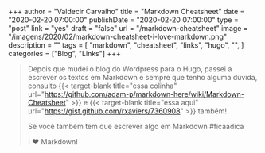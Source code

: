 +++
author = "Valdecir Carvalho"
title = "Markdown Cheatsheet"
date = "2020-02-20 07:00:00"
publishDate = "2020-02-20 07:00:00"
type = "post"
link = "yes"
draft = "false"
url = "/markdown-cheatsheet"
image = "/imagens/2020/02/markdown-cheatsheet-i-love-markdown.png"
description = ""
tags = [
    "markdown",
    "cheatsheet",
    "links",
	"hugo",
    "",
]
categories = ["Blog", "Links"]
+++



> Depois que mudei o blog do Wordpress para o Hugo, passei a escrever os textos em Markdown e sempre que tenho alguma dúvida, consulto {{< target-blank title="essa colinha" url="https://github.com/adam-p/markdown-here/wiki/Markdown-Cheatsheet" >}} e  {{< target-blank title="essa aqui" url="https://gist.github.com/rxaviers/7360908" >}} também!
> 
> 
> Se você também tem que escrever algo em Markdown #ficaadica
> 
> I :heart: Markdown!

